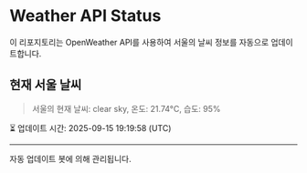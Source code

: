 
# Weather API Status

이 리포지토리는 OpenWeather API를 사용하여 서울의 날씨 정보를 자동으로 업데이트합니다.

## 현재 서울 날씨
> 서울의 현재 날씨: clear sky, 온도: 21.74°C, 습도: 95%

⏳ 업데이트 시간: 2025-09-15 19:19:58 (UTC)

---
자동 업데이트 봇에 의해 관리됩니다.
